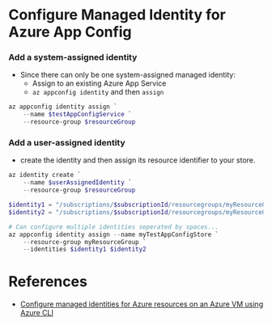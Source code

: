 # Configure Managed Identity for Azure App Config

### Add a system-assigned identity

- Since there can only be one system-assigned managed identity:
    - Assign to an existing Azure App Service
    - `az appconfig identity` and then `assign`

```powershell
az appconfig identity assign `
    --name $testAppConfigService `
    --resource-group $resourceGroup
```

### Add a user-assigned identity
- create the identity and then assign its resource identifier to your store. 

```PowerShell
az identity create `
    --name $userAssignedIdentity `
    --resource-group $resourceGroup
```

```PowerShell
$identity1 = "/subscriptions/$subscriptionId/resourcegroups/myResourceGroup/providers/Microsoft.ManagedIdentity/userAssignedIdentities/myUserAssignedIdentity_1"
$identity2 = "/subscriptions/$subscriptionId/resourcegroups/myResourceGroup/providers/Microsoft.ManagedIdentity/userAssignedIdentities/myUserAssignedIdentity_2"

# Can configure multiple identities seperated by spaces...
az appconfig identity assign --name myTestAppConfigStore `
    --resource-group myResourceGroup `
    --identities $identity1 $identity2
```
# References

- [Configure managed identities for Azure resources on an Azure VM using Azure CLI](https://learn.microsoft.com/en-us/azure/active-directory/managed-identities-azure-resources/qs-configure-cli-windows-vm)